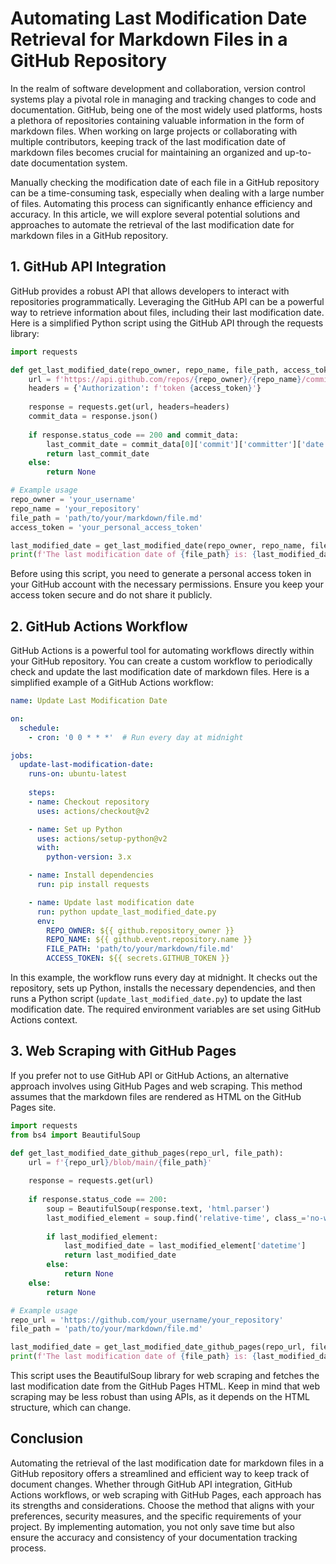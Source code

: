 # Automating Last Modification Date Retrieval for Markdown Files in a GitHub Repository

In the realm of software development and collaboration, version control systems play a pivotal role in managing and tracking changes to code and documentation. GitHub, being one of the most widely used platforms, hosts a plethora of repositories containing valuable information in the form of markdown files. When working on large projects or collaborating with multiple contributors, keeping track of the last modification date of markdown files becomes crucial for maintaining an organized and up-to-date documentation system.

Manually checking the modification date of each file in a GitHub repository can be a time-consuming task, especially when dealing with a large number of files. Automating this process can significantly enhance efficiency and accuracy. In this article, we will explore several potential solutions and approaches to automate the retrieval of the last modification date for markdown files in a GitHub repository.

## 1. GitHub API Integration

GitHub provides a robust API that allows developers to interact with repositories programmatically. Leveraging the GitHub API can be a powerful way to retrieve information about files, including their last modification date. Here is a simplified Python script using the GitHub API through the requests library:

```python
import requests

def get_last_modified_date(repo_owner, repo_name, file_path, access_token):
    url = f'https://api.github.com/repos/{repo_owner}/{repo_name}/commits?path={file_path}'
    headers = {'Authorization': f'token {access_token}'}
    
    response = requests.get(url, headers=headers)
    commit_data = response.json()
    
    if response.status_code == 200 and commit_data:
        last_commit_date = commit_data[0]['commit']['committer']['date']
        return last_commit_date
    else:
        return None

# Example usage
repo_owner = 'your_username'
repo_name = 'your_repository'
file_path = 'path/to/your/markdown/file.md'
access_token = 'your_personal_access_token'

last_modified_date = get_last_modified_date(repo_owner, repo_name, file_path, access_token)
print(f'The last modification date of {file_path} is: {last_modified_date}')
```

Before using this script, you need to generate a personal access token in your GitHub account with the necessary permissions. Ensure you keep your access token secure and do not share it publicly.

## 2. GitHub Actions Workflow

GitHub Actions is a powerful tool for automating workflows directly within your GitHub repository. You can create a custom workflow to periodically check and update the last modification date of markdown files. Here is a simplified example of a GitHub Actions workflow:

```yaml
name: Update Last Modification Date

on:
  schedule:
    - cron: '0 0 * * *'  # Run every day at midnight

jobs:
  update-last-modification-date:
    runs-on: ubuntu-latest
    
    steps:
    - name: Checkout repository
      uses: actions/checkout@v2

    - name: Set up Python
      uses: actions/setup-python@v2
      with:
        python-version: 3.x

    - name: Install dependencies
      run: pip install requests

    - name: Update last modification date
      run: python update_last_modified_date.py
      env:
        REPO_OWNER: ${{ github.repository_owner }}
        REPO_NAME: ${{ github.event.repository.name }}
        FILE_PATH: 'path/to/your/markdown/file.md'
        ACCESS_TOKEN: ${{ secrets.GITHUB_TOKEN }}
```

In this example, the workflow runs every day at midnight. It checks out the repository, sets up Python, installs the necessary dependencies, and then runs a Python script (`update_last_modified_date.py`) to update the last modification date. The required environment variables are set using GitHub Actions context.

## 3. Web Scraping with GitHub Pages

If you prefer not to use GitHub API or GitHub Actions, an alternative approach involves using GitHub Pages and web scraping. This method assumes that the markdown files are rendered as HTML on the GitHub Pages site.

```python
import requests
from bs4 import BeautifulSoup

def get_last_modified_date_github_pages(repo_url, file_path):
    url = f'{repo_url}/blob/main/{file_path}'
    
    response = requests.get(url)
    
    if response.status_code == 200:
        soup = BeautifulSoup(response.text, 'html.parser')
        last_modified_element = soup.find('relative-time', class_='no-wrap')
        
        if last_modified_element:
            last_modified_date = last_modified_element['datetime']
            return last_modified_date
        else:
            return None
    else:
        return None

# Example usage
repo_url = 'https://github.com/your_username/your_repository'
file_path = 'path/to/your/markdown/file.md'

last_modified_date = get_last_modified_date_github_pages(repo_url, file_path)
print(f'The last modification date of {file_path} is: {last_modified_date}')
```

This script uses the BeautifulSoup library for web scraping and fetches the last modification date from the GitHub Pages HTML. Keep in mind that web scraping may be less robust than using APIs, as it depends on the HTML structure, which can change.

## Conclusion

Automating the retrieval of the last modification date for markdown files in a GitHub repository offers a streamlined and efficient way to keep track of document changes. Whether through GitHub API integration, GitHub Actions workflows, or web scraping with GitHub Pages, each approach has its strengths and considerations. Choose the method that aligns with your preferences, security measures, and the specific requirements of your project. By implementing automation, you not only save time but also ensure the accuracy and consistency of your documentation tracking process.
